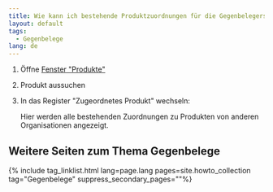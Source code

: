 ```yaml
---
title: Wie kann ich bestehende Produktzuordnungen für die Gegenbelegerstellung einsehen ?
layout: default
tags:
  - Gegenbelege
lang: de
---
```


1. Öffne [Fenster "Produkte"](Wie_finde_und_öffne_ich_ein_Fenster)
1. Produkt aussuchen 
1. In das Register "Zugeordnetes Produkt" wechseln:

   Hier werden alle bestehenden Zuordnungen zu Produkten von anderen Organisationen angezeigt.

   

## Weitere Seiten zum Thema Gegenbelege

{% include tag_linklist.html lang=page.lang pages=site.howto_collection tag="Gegenbelege" suppress_secondary_pages=""%}